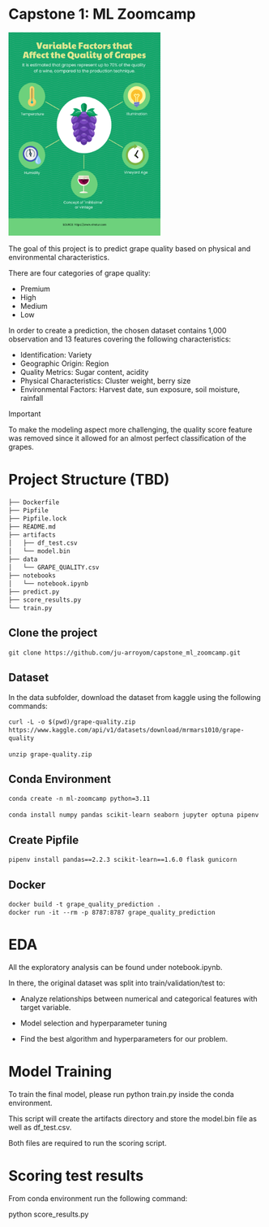 # Capstone 1: ML Zoomcamp

<img src="img/grapes_quality_diagram.png" width="300" height="400">


The goal of this project is to predict grape quality based on physical and environmental characteristics.

There are four categories of grape quality:

- Premium
- High
- Medium 
- Low

In order to create a prediction, the chosen dataset contains 1,000 observation and 13 features covering the following characteristics:

- Identification: Variety
- Geographic Origin: Region
- Quality Metrics: Sugar content, acidity
- Physical Characteristics: Cluster weight, berry size
- Environmental Factors: Harvest date, sun exposure, soil moisture, rainfall

> [!IMPORTANT]
To make the modeling aspect more challenging, the quality score feature was removed since it allowed for an almost perfect classification of the grapes.


# Project Structure (TBD)

```
├── Dockerfile
├── Pipfile
├── Pipfile.lock
├── README.md
├── artifacts
│   ├── df_test.csv
│   └── model.bin
├── data
│   └── GRAPE_QUALITY.csv
├── notebooks
│   └── notebook.ipynb
├── predict.py
├── score_results.py
└── train.py
```

## Clone the project

```
git clone https://github.com/ju-arroyom/capstone_ml_zoomcamp.git
```

## Dataset 

In the data subfolder, download the dataset from kaggle using the following commands:

```
curl -L -o $(pwd)/grape-quality.zip  https://www.kaggle.com/api/v1/datasets/download/mrmars1010/grape-quality

unzip grape-quality.zip 
```

## Conda Environment

```
conda create -n ml-zoomcamp python=3.11

conda install numpy pandas scikit-learn seaborn jupyter optuna pipenv
```

## Create Pipfile

```
pipenv install pandas==2.2.3 scikit-learn==1.6.0 flask gunicorn
```

## Docker

```
docker build -t grape_quality_prediction .
docker run -it --rm -p 8787:8787 grape_quality_prediction
```

# EDA

All the exploratory analysis can be found under notebook.ipynb.

In there, the original dataset was split into train/validation/test to:

- Analyze relationships between numerical and categorical features with target variable.

- Model selection and hyperparameter tuning

- Find the best algorithm and hyperparameters for our problem.

# Model Training


To train the final model, please run python train.py inside the conda environment.

This script will create the artifacts directory and store the model.bin file as well as df_test.csv.

Both files are required to run the scoring script.

# Scoring test results

From conda environment run the following command:

python score_results.py